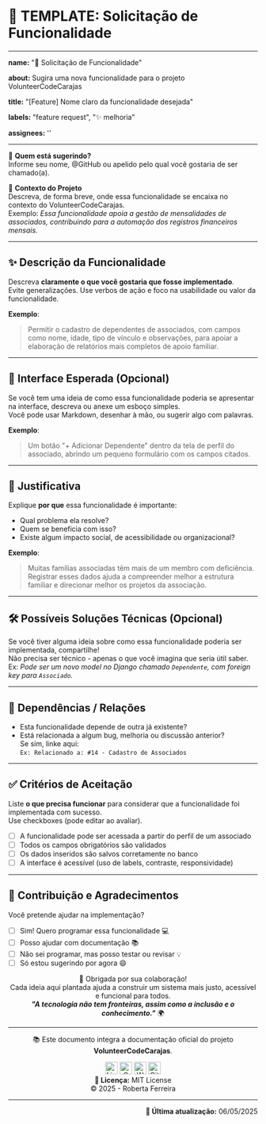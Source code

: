 <!--

docs/
└── templates/                       # Templates de issues e PRs legíveis
    ├── issue-bug.md                 # Template “bug report”
    ├── issue-feature.md             # Template “feature request”
    └── pull-request.md              # Template padrão de PR

# Template “feature request”

-->

# 📌 TEMPLATE: Solicitação de Funcionalidade

---

**name:** "🌟 Solicitação de Funcionalidade"

**about:** Sugira uma nova funcionalidade para o projeto VolunteerCodeCarajas

**title:** "[Feature] Nome claro da funcionalidade desejada"

**labels:** "feature request", "✨ melhoria"

**assignees:** ''

---

👤 **Quem está sugerindo?**  
Informe seu nome, @GitHub ou apelido pelo qual você gostaria de ser chamado(a).

🎯 **Contexto do Projeto**  
Descreva, de forma breve, onde essa funcionalidade se encaixa no contexto do VolunteerCodeCarajas.  
Exemplo: *Essa funcionalidade apoia a gestão de mensalidades de associados, contribuindo para a automação dos registros financeiros mensais.*

---

## ✨ Descrição da Funcionalidade

Descreva **claramente o que você gostaria que fosse implementado**.  
Evite generalizações. Use verbos de ação e foco na usabilidade ou valor da funcionalidade.

**Exemplo**:  
> Permitir o cadastro de dependentes de associados, com campos como nome, idade, tipo de vínculo e observações, para apoiar a elaboração de relatórios mais completos de apoio familiar.

---

## 🎨 Interface Esperada (Opcional)

Se você tem uma ideia de como essa funcionalidade poderia se apresentar na interface, descreva ou anexe um esboço simples.  
Você pode usar Markdown, desenhar à mão, ou sugerir algo com palavras.  

**Exemplo**:  
> Um botão "+ Adicionar Dependente" dentro da tela de perfil do associado, abrindo um pequeno formulário com os campos citados.

---

## 🧠 Justificativa

Explique **por que** essa funcionalidade é importante:  
- Qual problema ela resolve?  
- Quem se beneficia com isso?  
- Existe algum impacto social, de acessibilidade ou organizacional?

**Exemplo**:  
> Muitas famílias associadas têm mais de um membro com deficiência. Registrar esses dados ajuda a compreender melhor a estrutura familiar e direcionar melhor os projetos da associação.

---

## 🛠️ Possíveis Soluções Técnicas (Opcional)

Se você tiver alguma ideia sobre como essa funcionalidade poderia ser implementada, compartilhe!  
Não precisa ser técnico - apenas o que você imagina que seria útil saber.  
Ex: *Pode ser um novo model no Django chamado `Dependente`, com foreign key para `Associado`.*

---

## 📎 Dependências / Relações

- Esta funcionalidade depende de outra já existente?  
- Está relacionada a algum bug, melhoria ou discussão anterior?  
Se sim, linke aqui:  
`Ex: Relacionado a: #14 - Cadastro de Associados`

---

## ✅ Critérios de Aceitação

Liste **o que precisa funcionar** para considerar que a funcionalidade foi implementada com sucesso.  
Use checkboxes (pode editar ao avaliar).

- [ ] A funcionalidade pode ser acessada a partir do perfil de um associado
- [ ] Todos os campos obrigatórios são validados
- [ ] Os dados inseridos são salvos corretamente no banco
- [ ] A interface é acessível (uso de labels, contraste, responsividade)

---

## 🤝 Contribuição e Agradecimentos

Você pretende ajudar na implementação?  
- [ ] Sim! Quero programar essa funcionalidade 💻  
- [ ] Posso ajudar com documentação 📚  
- [ ] Não sei programar, mas posso testar ou revisar 💡  
- [ ] Só estou sugerindo por agora 😄  

<p align="center">
    💙 Obrigada por sua colaboração! <br>
    Cada ideia aqui plantada ajuda a construir um sistema mais justo, acessível e funcional para todos. <br>
    <i><strong>"A tecnologia não tem fronteiras, assim como a inclusão e o conhecimento."</i></strong> 🌍
</p>

---

<p align="center">
  📚 Este documento integra a documentação oficial do projeto <strong>VolunteerCodeCarajas</strong>.
</p>

<p align="center">
  <a href="https://www.linkedin.com/in/robertaferreira91/" target="_blank"><img width="25" height="25" title="LinkedIn" src="https://img.icons8.com/?size=100&id=xuvGCOXi8Wyg&format=png&color=000000"/></a>
  <a href="mailto:pamellaferreira.si@gmail.com" target="_blank"><img width="25" height="25" title="Gmail" src="https://img.icons8.com/?size=100&id=P7UIlhbpWzZm&format=png&color=000000"/></a>
  <a href="https://wa.me/5594992797521?text=Ol%C3%A1%21%20Encontrei%20seu%20contato%20atrav%C3%A9s%20do%20GitHub%20e%20gostaria%20de%20conversar%20com%20voc%C3%AA.%20Podemos%20falar%20um%20pouquinho%3F" target="_blank"><img width="25" height="25" title="WhatsApp" src="https://img.icons8.com/?size=100&id=16713&format=png&color=000000"/></a>
  <a href="https://github.com/prfs91" target="_blank"><img width="25" height="25" title="GitHub" src="https://img.icons8.com/?size=100&id=bVGqATNwfhYq&format=png&color=000000"/></a><br>
  <strong>🔖 Licença:</strong> MIT License <br>
  © 2025 - Roberta Ferreira
</p>

---

<p align="right">
  <strong>📅 Última atualização:</strong> 06/05/2025
</p>
